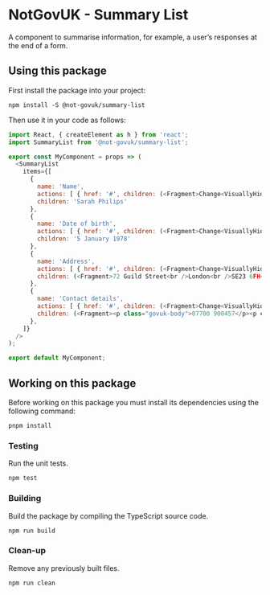 NotGovUK - Summary List
=======================

A component to summarise information, for example, a user’s responses at the end of a form.


Using this package
------------------

First install the package into your project:

```shell
npm install -S @not-govuk/summary-list
```

Then use it in your code as follows:

```js
import React, { createElement as h } from 'react';
import SummaryList from '@not-govuk/summary-list';

export const MyComponent = props => (
  <SummaryList
    items={[
      {
        name: 'Name',
        actions: [ { href: '#', children: (<Fragment>Change<VisuallyHidden> name</VisuallyHidden></Fragment>) } ],
        children: 'Sarah Philips'
      },
      {
        name: 'Date of birth',
        actions: [ { href: '#', children: (<Fragment>Change<VisuallyHidden> date of birth</VisuallyHidden></Fragment>) } ],
        children: '5 January 1978'
      },
      {
        name: 'Address',
        actions: [ { href: '#', children: (<Fragment>Change<VisuallyHidden> address</VisuallyHidden></Fragment>) } ],
        children: (<Fragment>72 Guild Street<br />London<br />SE23 6FH</Fragment>)
      },
      {
        name: 'Contact details',
        actions: [ { href: '#', children: (<Fragment>Change<VisuallyHidden> contact details</VisuallyHidden></Fragment>) } ],
        children: (<Fragment><p class="govuk-body">07700 900457</p><p class="govuk-body">sarah.phillips@example.com</p></Fragment>)
      },
    ]}
  />
);

export default MyComponent;
```


Working on this package
-----------------------

Before working on this package you must install its dependencies using
the following command:

```shell
pnpm install
```


### Testing

Run the unit tests.

```shell
npm test
```


### Building

Build the package by compiling the TypeScript source code.

```shell
npm run build
```


### Clean-up

Remove any previously built files.

```shell
npm run clean
```
